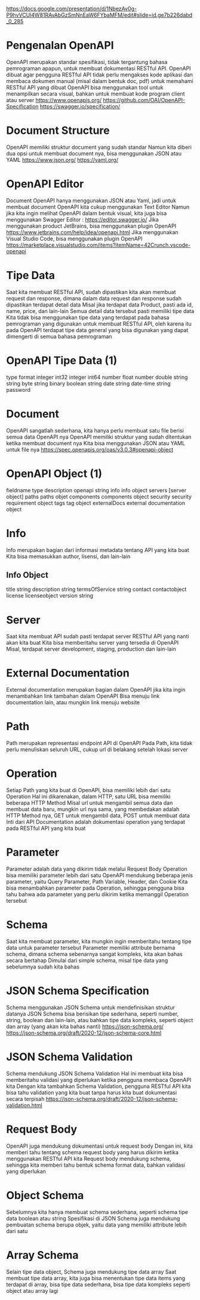https://docs.google.com/presentation/d/1NbezAv0g-P9hvVCUl4W81RAvAbGzSmNnEaW6FYbaMFM/edit#slide=id.ge7b226dabd_0_285

# Pengenalan OpenAPI

OpenAPI merupakan standar spesifikasi, tidak tergantung bahasa pemrograman apapun, untuk membuat dokumentasi RESTful API.
OpenAPI dibuat agar pengguna RESTful API tidak perlu mengakses kode aplikasi dan membaca dokumen manual (misal dalam bentuk doc, pdf) untuk memahami RESTful API yang dibuat
OpenAPI bisa menggunakan tool untuk menampilkan secara visual, bahkan untuk membuat kode program client atau server
https://www.openapis.org/
https://github.com/OAI/OpenAPI-Specification
https://swagger.io/specification/

# Document Structure

OpenAPI memiliki struktur document yang sudah standar
Namun kita diberi dua opsi untuk membuat document nya, bisa menggunakan JSON atau YAML
https://www.json.org/
https://yaml.org/

# OpenAPI Editor

Document OpenAPI hanya menggunakan JSON atau Yaml, jadi untuk membuat document OpenAPI kita cukup menggunakan Text Editor
Namun jika kita ingin melihat OpenAPI dalam bentuk visual, kita juga bisa menggunakan Swagger Editor : https://editor.swagger.io/
Jika menggunakan product JetBrains, bisa menggunakan plugin OpenAPI https://www.jetbrains.com/help/idea/openapi.html
Jika menggunakan Visual Studio Code, bisa menggunakan plugin OpenAPI https://marketplace.visualstudio.com/items?itemName=42Crunch.vscode-openapi

# Tipe Data

Saat kita membuat RESTful API, sudah dipastikan kita akan membuat request dan response, dimana dalam data request dan response sudah dipastikan terdapat detail data
Misal jika terdapat data Product, pasti ada id, name, price, dan lain-lain
Semua detail data tersebut pasti memiliki tipe data
Kita tidak bisa menggunakan tipe data yang terdapat pada bahasa pemrograman yang digunakan untuk membuat RESTful API, oleh karena itu pada OpenAPI terdapat tipe data general yang bisa digunakan yang dapat dimengerti di semua bahasa pemrograman

# OpenAPI Tipe Data (1)

type format
integer int32
integer int64
number float
number double
string
string byte
string binary
boolean
string date
string date-time
string password

# Document

OpenAPI sangatlah sederhana, kita hanya perlu membuat satu file berisi semua data OpenAPI nya
OpenAPI memiliki struktur yang sudah ditentukan ketika membuat document nya
Kita bisa menggunakan JSON atau YAML untuk file nya
https://spec.openapis.org/oas/v3.0.3#openapi-object

# OpenAPI Object (1)

fieldname type description
openapi string
info info object
servers [server object]
paths paths objet
components components object
security security requirement object
tags tag object
externalDocs external documentation object

# Info

Info merupakan bagian dari informasi metadata tentang API yang kita buat
Kita bisa memasukkan author, lisensi, dan lain-lain

## Info Object

title string
description string
termsOfService string
contact contactobject
license licenseobject
version string

# Server

Saat kita membuat API sudah pasti terdapat server RESTful API yang nanti akan kita buat
Kita bisa memberitahu server yang tersedia di OpenAPI
Misal, terdapat server development, staging, production dan lain-lain

# External Documentation

External documentation merupakan bagian dalam OpenAPI jika kita ingin menambahkan link tambahan dalam OpenAPI
Bisa menuju link documentation lain, atau mungkin link menuju website

# Path

Path merupakan representasi endpoint API di OpenAPI
Pada Path, kita tidak perlu menuliskan seluruh URL, cukup url di belakang setelah lokasi server

# Operation

Setiap Path yang kita buat di OpenAPI, bisa memiliki lebih dari satu Operation
Hal ini dikarenakan, dalam HTTP, satu URL bisa memiliki beberapa HTTP Method
Misal url untuk mengambil semua data dan membuat data baru, mungkin url nya sama, yang membedakan adalah HTTP Method nya, GET untuk mengambil data, POST untuk membuat data
Inti dari API Documentation adalah dokumentasi operation yang terdapat pada RESTful API yang kita buat

# Parameter

Parameter adalah data yang dikirim tidak melalui Request Body
Operation bisa memiliki parameter lebih dari satu
OpenAPI mendukung beberapa jenis parameter, yaitu Query Parameter, Path Variable, Header, dan Cookie
Kita bisa menambahkan parameter pada Operation, sehingga pengguna bisa tahu bahwa ada parameter yang perlu dikirim ketika memanggil Operation tersebut

# Schema

Saat kita membuat parameter, kita mungkin ingin memberitahu tentang tipe data untuk parameter tersebut
Parameter memiliki attribute bernama schema, dimana schema sebenarnya sangat kompleks, kita akan bahas secara bertahap
Dimulai dari simple schema, misal tipe data yang sebelumnya sudah kita bahas

# JSON Schema Specification

Schema menggunakan JSON Schema untuk mendefinisikan struktur datanya
JSON Schema bisa berisikan tipe sederhana, seperti number, string, boolean dan lain-lain, atau bahkan tipe data kompleks, seperti object dan array (yang akan kita bahas nanti)
https://json-schema.org/
https://json-schema.org/draft/2020-12/json-schema-core.html

# JSON Schema Validation

Schema mendukung JSON Schema Validation
Hal ini membuat kita bisa memberitahu validasi yang diperlukan ketika pengguna membaca OpenAPI kita
Dengan kita tambahkan Schema Validation, pengguna RESTful API kita bisa tahu validation yang kita buat tanpa harus kita buat dokumentasi secara terpisah
https://json-schema.org/draft/2020-12/json-schema-validation.html

# Request Body

OpenAPI juga mendukung dokumentasi untuk request body
Dengan ini, kita memberi tahu tentang schema request body yang harus dikirim ketika menggunakan RESTful API kita
Request body mendukung schema, sehingga kita memberi tahu bentuk schema format data, bahkan validasi yang diperlukan

# Object Schema

Sebelumnya kita hanya membuat schema sederhana, seperti schema tipe data boolean atau string
Spesifikasi di JSON Schema juga mendukung pembuatan schema berupa objek, yaitu data yang memiliki attribute lebih dari satu

# Array Schema

Selain tipe data object, Schema juga mendukung tipe data array
Saat membuat tipe data array, kita juga bisa menentukan tipe data items yang terdapat di array, bisa tipe data sederhana, bisa tipe data kompleks seperti object atau array lagi
